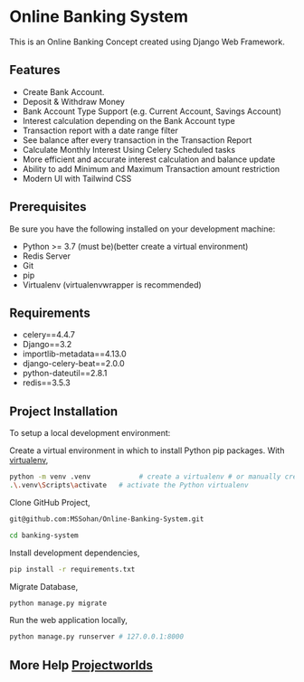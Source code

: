 # Online Banking System

This is an Online Banking Concept created using Django Web Framework.


## Features

* Create Bank Account.
* Deposit & Withdraw Money
* Bank Account Type Support (e.g. Current Account, Savings Account)
* Interest calculation depending on the Bank Account type
* Transaction report with a date range filter 
* See balance after every transaction in the Transaction Report
* Calculate Monthly Interest Using Celery Scheduled tasks
* More efficient and accurate interest calculation and balance update
* Ability to add Minimum and Maximum Transaction amount restriction
* Modern UI with Tailwind CSS


## Prerequisites

Be sure you have the following installed on your development machine:

+ Python >= 3.7 (must be)(better create a virtual environment)
+ Redis Server
+ Git
+ pip
+ Virtualenv (virtualenvwrapper is recommended)

## Requirements

+ celery==4.4.7
+ Django==3.2
+ importlib-metadata==4.13.0
+ django-celery-beat==2.0.0
+ python-dateutil==2.8.1
+ redis==3.5.3

## Project Installation

To setup a local development environment:

Create a virtual environment in which to install Python pip packages. With [virtualenv](https://pypi.python.org/pypi/virtualenv),
```bash
python -m venv .venv            # create a virtualenv # or manually create a virtualenv
.\.venv\Scripts\activate   # activate the Python virtualenv 
```

Clone GitHub Project,
```bash
git@github.com:MSSohan/Online-Banking-System.git

cd banking-system
```

Install development dependencies,
```bash
pip install -r requirements.txt
```

Migrate Database,
```bash
python manage.py migrate
```

Run the web application locally,
```bash
python manage.py runserver # 127.0.0.1:8000
```

## More Help [Projectworlds](https://projectworlds.in/online-banking-system-project-in-python-django/)
